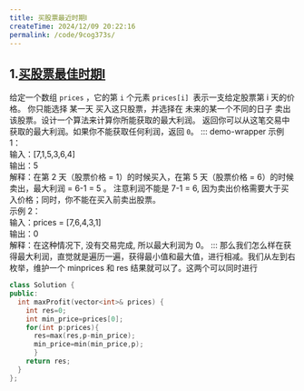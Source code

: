 ```yaml
---
title: 买股票最近时期Ⅰ
createTime: 2024/12/09 20:22:16
permalink: /code/9cog373s/
---
```

## 1.[买股票最佳时期I](https://leetcode.cn/problems/best-time-to-buy-and-sell-stock/description/)
给定一个数组 `prices` ，它的第 `i` 个元素 `prices[i] `表示一支给定股票第 i 天的价格。
你只能选择 某一天 买入这只股票，并选择在 未来的某一个不同的日子 卖出该股票。设计一个算法来计算你所能获取的最大利润。
返回你可以从这笔交易中获取的最大利润。如果你不能获取任何利润，返回 `0`。
::: demo-wrapper
示例 1：\
输入：[7,1,5,3,6,4]\
输出：5\
解释：在第 2 天（股票价格 = 1）的时候买入，在第 5 天（股票价格 = 6）的时候卖出，最大利润 = 6-1 = 5 。
注意利润不能是 7-1 = 6, 因为卖出价格需要大于买入价格；同时，你不能在买入前卖出股票。\
示例 2：\
输入：prices = [7,6,4,3,1] \
输出：0 \
解释：在这种情况下, 没有交易完成, 所以最大利润为 0。
:::
那么我们怎么样在获得最大利润，直觉就是遍历一遍，获得最小值和最大值，进行相减。我们从左到右枚举，维护一个 minprices 和 res 结果就可以了。这两个可以同时进行
```c++
class Solution {
public:
  int maxProfit(vector<int>& prices) {
    int res=0;
    int min_price=prices[0];
    for(int p:prices){
      res=max(res,p-min_price);
      min_price=min(min_price,p);
      }
    return res;
  }
};
```
